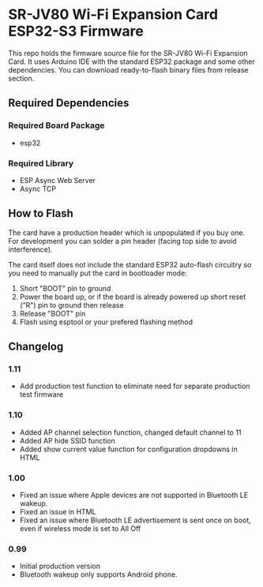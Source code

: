 # SR-JV80 Wi-Fi Expansion Card ESP32-S3 Firmware

This repo holds the firmware source file for the SR-JV80 Wi-Fi Expansion Card. It uses Arduino IDE with the standard ESP32 package and some other dependencies. You can download ready-to-flash binary files from release section.

## Required Dependencies

### Required Board Package
- esp32

### Required Library
- ESP Async Web Server
- Async TCP

## How to Flash

The card have a production header which is unpopulated if you buy one. For development you can solder a pin header (facing top side to avoid interference).

The card itself does not include the standard ESP32 auto-flash circuitry so you need to manually put the card in bootloader mode:

1. Short "BOOT" pin to ground
2. Power the board up, or if the board is already powered up short reset ("R") pin to ground then release
3. Release "BOOT" pin
4. Flash using esptool or your prefered flashing method

## Changelog

### 1.11

- Add production test function to eliminate need for separate production test firmware 

### 1.10

- Added AP channel selection function, changed default channel to 11
- Added AP hide SSID function
- Added show current value function for configuration dropdowns in HTML

### 1.00

- Fixed an issue where Apple devices are not supported in Bluetooth LE wakeup.
- Fixed an issue in HTML
- Fixed an issue where Bluetooth LE advertisement is sent once on boot, even if wireless mode is set to All Off

### 0.99

- Initial production version
- Bluetooth wakeup only supports Android phone.
